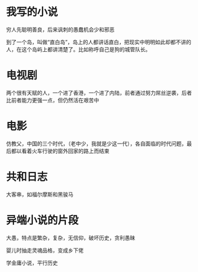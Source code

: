 我写的小说
==========


穷人先聪明善良，后来讽刺的愚蠢机会少和邪恶 

到了一个岛，叫做“直白岛”，岛上的人都讲话直白，把现实中明明如此却都不讲的人，在这个岛屿上都讲清楚了。比如称呼自己是狗的城管队长。


# 电视剧
两个很有天赋的人，一个进了香港，一个进了内陆，前者通过努力屌丝逆袭，后者比前者能力更强一点，但仍然活在艰苦中

# 电影
仿教父，中国的三个时代，（老中少，我就是少这一代），各自面临的时代问题，最后都以看着火车行驶的窗外回家的路上而结束

# 共和日志
大客串，如福尔摩斯和黑骏马

# 异端小说的片段

大愚，特点是繁杂，复杂，无信仰，破坏历史，贪利愚昧

婴儿时抽走灵魂品格，变成乡下佬

学金庸小说，平行历史